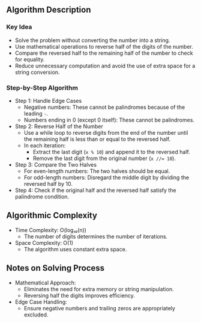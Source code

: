 ## Algorithm Description
### Key Idea
- Solve the problem without converting the number into a string.
- Use mathematical operations to reverse half of the digits of the number.
- Compare the reversed half to the remaining half of the number to check for equality.
- Reduce unnecessary computation and avoid the use of extra space for a string conversion.

### Step-by-Step Algorithm
- Step 1: Handle Edge Cases
  - Negative numbers: These cannot be palindromes because of the leading ```-```.
  - Numbers ending in 0 (except 0 itself): These cannot be palindromes.
- Step 2: Reverse Half of the Number
  - Use a while loop to reverse digits from the end of the number until the remaining half is less than or equal to the reversed half.
  - In each iteration:
    - Extract the last digit (```x % 10```) and append it to the reversed half.
    - Remove the last digit from the original number (```x //= 10```).
- Step 3: Compare the Two Halves
  - For even-length numbers: The two halves should be equal.
  - For odd-length numbers: Disregard the middle digit by dividing the reversed half by 10.
- Step 4: Check if the original half and the reversed half satisfy the palindrome condition.

## Algorithmic Complexity
- Time Complexity: O(log₁₀(n))
  - The number of digits determines the number of iterations.
- Space Complexity: O(1)
  - The algorithm uses constant extra space.

## Notes on Solving Process
- Mathematical Approach:
  - Eliminates the need for extra memory or string manipulation.
  - Reversing half the digits improves efficiency.
- Edge Case Handling:
  - Ensure negative numbers and trailing zeros are appropriately excluded.